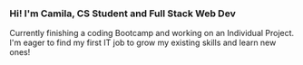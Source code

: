 ### Hi! I'm Camila, CS Student and Full Stack Web Dev 
Currently finishing a coding Bootcamp and working on an Individual Project.
I'm eager to find my first IT job to grow my existing skills and learn new ones!

